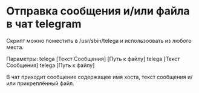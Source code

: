 # Отправка сообщения и/или файла в чат telegram

Скрипт можно поместить в /usr/sbin/telega и использоовать из любого места.

Параметры:
telega [Текст Сообщения] [Путь к файлу]
telega [Текст Сообщения]
telega [Путь к файлу]

В чат приходит сообщение содержащее имя хоста, текст сообщения и/или прикреплённый файл.
